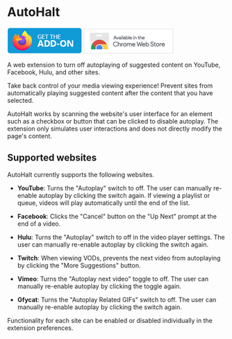 # AutoHalt

[![Firefox: Get the add-on](images/ff_badge.png)](https://addons.mozilla.org/addon/autohalt/)
[![Available in the Chrome Web Store](images/cws_badge.png)](https://chrome.google.com/webstore/detail/autohalt/poeongpiodnpekilfkddijomoiinbcco)

A web extension to turn off autoplaying of suggested content on YouTube,
Facebook, Hulu, and other sites.

Take back control of your media viewing experience! Prevent sites from
automatically playing suggested content after the content that you have
selected.

AutoHalt works by scanning the website's user interface for an element such as
a checkbox or button that can be clicked to disable autoplay. The extension
only simulates user interactions and does not directly modify the page's
content.

## Supported websites

AutoHalt currently supports the following websites.

* **YouTube**: Turns the "Autoplay" switch to off. The user can manually
  re-enable autoplay by clicking the switch again. If viewing a playlist or
  queue, videos will play automatically until the end of the list.

* **Facebook**: Clicks the "Cancel" button on the "Up Next" prompt at the end
  of a video.

* **Hulu**: Turns the "Autoplay" switch to off in the video player settings.
  The user can manually re-enable autoplay by clicking the switch again.

* **Twitch**: When viewing VODs, prevents the next video from autoplaying by
  clicking the "More Suggestions" button.

* **Vimeo**: Turns the "Autoplay next video" toggle to off. The user can
  manually re-enable autoplay by clicking the toggle again.

* **Gfycat**: Turns the "Autoplay Related GIFs" switch to off. The user can
  manually re-enable autoplay by clicking the switch again.

Functionality for each site can be enabled or disabled individually in the
extension preferences.
